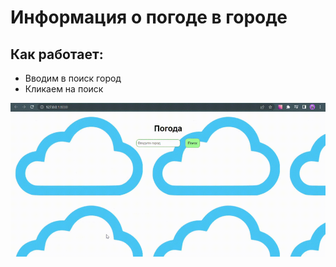# Информация о погоде в городе
## Как работает:
* Вводим в поиск город
* Кликаем на поиск

![image](to_show/ss.gif)